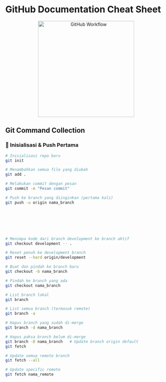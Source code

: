 # GitHub Documentation Cheat Sheet

<div align="center">
  <img src="https://github.com/user-attachments/assets/570475bf-7ba4-4d06-bf03-48556f647a96" width="300" alt="GitHub Workflow">
</div>

## Git Command Collection

### 🔄 Inisialisasi & Push Pertama
```bash
# Inisialisasi repo baru
git init

# Menambahkan semua file yang diubah
git add . 

# Melakukan commit dengan pesan
git commit -m "Pesan commit"  

# Push ke branch yang diinginkan (pertama kali)
git push -u origin nama_branch 







# Menimpa kode dari branch development ke branch aktif
git checkout development -- .   

# Reset penuh ke development branch
git reset --hard origin/development  

# Buat dan pindah ke branch baru
git checkout -b nama_branch     

# Pindah ke branch yang ada
git checkout nama_branch        

# List branch lokal
git branch       

# List semua branch (termasuk remote)
git branch -a    

# Hapus branch yang sudah di-merge
git branch -d nama_branch   

# Hapus paksa branch belum di-merge
git branch -D nama_branch   # Update branch origin default
git fetch                 

# Update semua remote branch
git fetch --all           

# Update specific remote
git fetch nama_remote     
